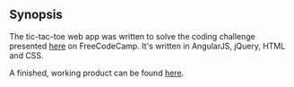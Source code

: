 ## Synopsis
The tic-tac-toe web app was written to solve the coding challenge presented
[here](http://www.freecodecamp.com/challenges/build-a-tic-tac-toe-game) on FreeCodeCamp.  It's written in AngularJS, 
jQuery, HTML and CSS.

A finished, working product can be found [here](http://aryanj-nyc.github.io/tic-tac-toe/).